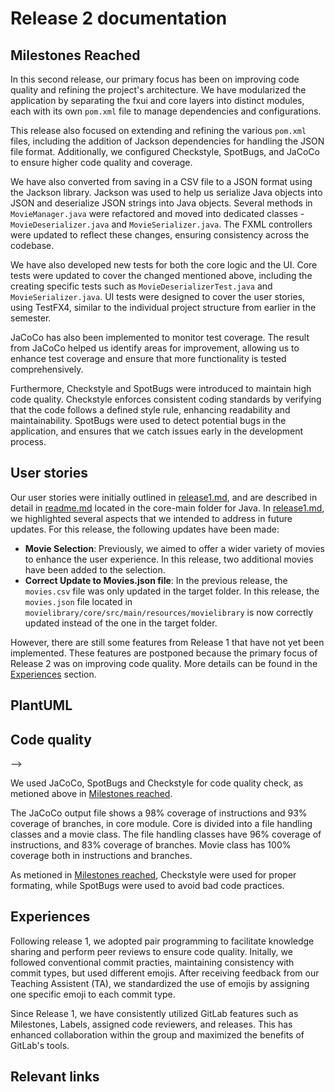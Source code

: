 # Release 2 documentation 

## Milestones Reached
In this second release, our primary focus has been on improving code quality and refining the project's architecture. We have modularized the application by separating the fxui and core layers into distinct modules, each with its own `pom.xml` file to manage dependencies and configurations. <br>

This release also focused on extending and refining the various `pom.xml` files, including the addition of Jackson dependencies for handling the JSON file format. Additionally, we configured Checkstyle, SpotBugs, and JaCoCo to ensure higher code quality and coverage. <br>

We have also converted from saving in a CSV file to a JSON format using the Jackson library. Jackson was used to help us serialize Java objects into JSON and deserialize JSON strings into Java objects. Several methods in `MovieManager.java` were refactored and moved into dedicated classes - `MovieDeserializer.java` and `MovieSerializer.java`. The FXML controllers were updated to reflect these changes, ensuring consistency across the codebase. <br>

We have also developed new tests for both the core logic and the UI. Core tests were updated to cover the changed mentioned above, including the creating specific tests such as `MovieDeserializerTest.java` and `MovieSerializer.java`. UI tests were designed to cover the user stories, using TestFX4, similar to the individual project structure from earlier in the semester. 

JaCoCo has also been implemented to monitor test coverage. The result from JaCoCo helped us identify areas for improvement, allowing us to enhance test coverage and ensure that more functionality is tested comprehensively. <br>

Furthermore, Checkstyle and SpotBugs were introduced to maintain high code quality. Checkstyle enforces consistent coding standards by verifying that the code follows a defined style rule, enhancing readability and maintainability. SpotBugs were used to detect potential bugs in the application, and ensures that we catch issues early in the development process. 

## User stories 
Our user stories were initially outlined in [release1.md](/docs/release1/release1.md), and are described in detail in [readme.md](/movielibrary/core/src/main/java/readme.md) located in the core-main folder for Java. In [release1.md](/docs/release1/release1.md), we highlighted several aspects that we intended to address in future updates. For this release, the following updates have been made: 

* **Movie Selection**: Previously, we aimed to offer a wider variety of movies to enhance the user experience. In this release, two additional movies have been added to the selection. 
* **Correct Update to Movies.json file**: In the previous release, the `movies.csv` file was only updated in the target folder. In this release, the `movies.json` file located in `movielibrary/core/src/main/resources/movielibrary` is now correctly updated instead of the one in the target folder.

However, there are still some features from Release 1 that have not yet been implemented. These features are postponed because the primary focus of Release 2 was on improving code quality. More details can be found in the [Experiences](#experiences) section.  

## PlantUML


## Code quality
<!-- Ps: legg med brukerdataeksempelet også i denne mappen hvor dere har en fil typ «userData.json» --> -->

We used JaCoCo, SpotBugs and Checkstyle for code quality check, as metioned above in [Milestones reached](#milestones-reached). 

The JaCoCo output file shows a 98% coverage of instructions and 93% coverage of branches, in core module. Core is divided into a file handling classes and a movie class. The file handling classes have 96% coverage of instructions, and 83% coverage of branches. Movie class has 100% coverage both in instructions and branches. 

<!-- The FXUI module has ___% coverage of instructions and ___% coverage of branches. -->

As metioned in [Milestones reached](#milestones-reached), Checkstyle were used for proper formating, while SpotBugs were used to avoid bad code practices. 

## Experiences
Following release 1, we adopted pair programming to facilitate knowledge sharing and perform peer reviews to ensure code quality. Initally, we followed conventional commit practies, maintaining consistency with commit types, but used different emojis. After receiving feedback from our Teaching Assistent (TA), we standardized the use of emojis by assigning one specific emoji to each commit type.  

Since Release 1, we have consistently utilized GitLab features such as Milestones, Labels, assigned code reviewers, and releases. This has enhanced collaboration within the group and maximized the benefits of GitLab's tools. 

## Relevant links 


<!-- dokumentere valg knyttet til arbeidsvaner, arbeidsflyt og kodekvalitet (f.eks. tilnærming til testing, verktøy for sjekking av kodekvalitet og innstillinger for dem) -->